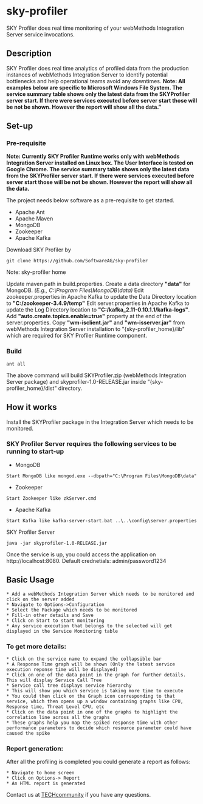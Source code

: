 # sky-profiler
SKY Profiler does real time monitoring of your webMethods Integration Server service invocations.

## Description
SKY Profiler does real time analytics of profiled data from the production instances of webMethods Integration Server to identify potential bottlenecks and help operational teams avoid any downtimes.
**Note: All examples below are specific to Microsoft Windows File System. The service summary table shows only the latest data from the SKYProfiler server start. If there were services executed before server start those will be not be shown. However the report will show all the data.”**

## Set-up

### Pre-requisite
**Note: Currently SKY Profiler Runtime works only with webMethods Integration Server installed on Linux box.
		The User Interface is tested on Google Chrome.
		The service summary table shows only the latest data from the SKYProfiler server start. If there were services executed before server start those will be not be shown. However the report will show all the data.**

The project needs below software as a pre-requisite to get started.
* Apache Ant
* Apache Maven
* MongoDB
* Zookeeper
* Apache Kafka

Download SKY Profiler by
```
git clone https://github.com/SoftwareAG/sky-profiler
```
 Note: sky-profiler home
 
Update maven path in build.properties.
Create a data directory **"data"** for MongoDB. _(E.g., C:\Program Files\MongoDB\data)_
Edit zookeeper.properties in Apache Kafka to update the Data Directory location to **"C:/zookeeper-3.4.9/temp"**
Edit server.properties in Apache Kafka to update the Log Directory location to **"C:/kafka_2.11-0.10.1.1/kafka-logs"**. Add **"auto.create.topics.enable=true"** property at the end of the server.properties.
Copy **"wm-isclient.jar"** and **"wm-isserver.jar"** from webMethods Integration Server installation to "{sky-profiler_home}/lib" which are required for SKY Profiler Runtime component.

### Build
```
ant all
```

The above command will build SKYProfiler.zip (webMethods Integration Server package) and skyprofiler-1.0-RELEASE.jar inside "{sky-profiler_home}/dist" directory. 

## How it works

Install the SKYProfiler package in the Integration Server which needs to be monitored.

### SKY Profiler Server requires the following services to be running to start-up
* MongoDB
```
Start MongoDB like mongod.exe --dbpath="C:\Program Files\MongoDB\data"
```

* Zookeeper
```
Start Zookeeper like zkServer.cmd
```

* Apache Kafka
```
Start Kafka like kafka-server-start.bat ..\..\config\server.properties
```

SKY Profiler Server
```
java -jar skyprofiler-1.0-RELEASE.jar
```

Once the service is up, you could access the application on http://localhost:8080.
Default crednetials: admin/password1234


## Basic Usage
	* Add a webMethods Integration Server which needs to be monitored and click on the server added
	* Navigate to Options->Configuration
	* Select the Package which needs to be monitored
	* Fill-in other details and Save
	* Click on Start to start monitoring
	* Any service execution that belongs to the selected will get displayed in the Service Monitoring table
		
### To get more details:
	* Click on the service name to expand the collapsible bar
	* A Response Time graph will be shown (Only the latest service execution reponse time will be displayed)
	* Click on one of the data point in the graph for further details. This will display Service Call Tree
	* Service call tree displays service hierarchy
	* This will show you which service is taking more time to execute
	* You could then click on the Graph icon corresponding to that service, which then opens up a window containing graphs like CPU, Response time, Threat Level CPU, etc
	* Click on the data point in one of the graphs to highlight the correlation line across all the graphs 
	* These graphs help you map the spiked response time with other performance parameters to decide which resource parameter could have caused the spike
		
### Report generation:
After all the profiling is completed you could generate a report as follows:
		
	* Navigate to home screen
	* Click on Options-> Report
	* An HTML report is generated

Contact us at [TECHcommunity](mailto:technologycommunity@softwareag.com?subject=Github/SoftwareAG) if you have any questions.
